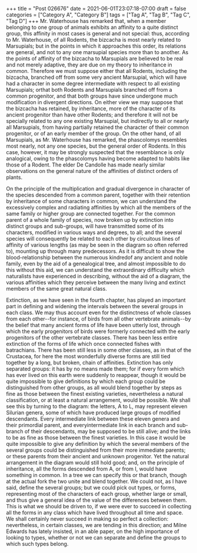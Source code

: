 +++
title = "Post 026676"
date = 2021-06-01T23:07:18-07:00
draft = false
categories = ["Category A", "Category B"]
tags = ["Tag A", "Tag B", "Tag C", "Tag D"]
+++
Mr. Waterhouse has remarked that, when a member belonging to one group of animals exhibits an affinity to a quite distinct group, this affinity in most cases is general and not special: thus, according to Mr. Waterhouse, of all Rodents, the bizcacha is most nearly related to Marsupials; but in the points in which it approaches this order, its relations are general, and not to any one marsupial species more than to another. As the points of affinity of the bizcacha to Marsupials are believed to be real and not merely adaptive, they are due on my theory to inheritance in common. Therefore we must suppose either that all Rodents, including the bizcacha, branched off from some very ancient Marsupial, which will have had a character in some degree intermediate with respect to all existing Marsupials; orthat both Rodents and Marsupials branched off from a common progenitor, and that both groups have since undergone much modification in divergent directions. On either view we may suppose that the bizcacha has retained, by inheritance, more of the character of its ancient progenitor than have other Rodents; and therefore it will not be specially related to any one existing Marsupial, but indirectly to all or nearly all Marsupials, from having partially retained the character of their common progenitor, or of an early member of the group. On the other hand, of all Marsupials, as Mr. Waterhouse has remarked, the phascolomys resembles most nearly, not any one species, but the general order of Rodents. In this case, however, it may be strongly suspected that the resemblance is only analogical, owing to the phascolomys having become adapted to habits like those of a Rodent. The elder De Candolle has made nearly similar observations on the general nature of the affinities of distinct orders of plants.

On the principle of the multiplication and gradual divergence in character of the species descended from a common parent, together with their retention by inheritance of some characters in common, we can understand the excessively complex and radiating affinities by which all the members of the same family or higher group are connected together. For the common parent of a whole family of species, now broken up by extinction into distinct groups and sub-groups, will have transmitted some of its characters, modified in various ways and degrees, to all; and the several species will consequently be related to each other by circuitous lines of affinity of various lengths (as may be seen in the diagram so often referred to), mounting up through many predecessors. As it is difficult to show the blood-relationship between the numerous kindredof any ancient and noble family, even by the aid of a genealogical tree, and almost impossible to do this without this aid, we can understand the extraordinary difficulty which naturalists have experienced in describing, without the aid of a diagram, the various affinities which they perceive between the many living and extinct members of the same great natural class.

Extinction, as we have seen in the fourth chapter, has played an important part in defining and widening the intervals between the several groups in each class. We may thus account even for the distinctness of whole classes from each other--for instance, of birds from all other vertebrate animals--by the belief that many ancient forms of life have been utterly lost, through which the early progenitors of birds were formerly connected with the early progenitors of the other vertebrate classes. There has been less entire extinction of the forms of life which once connected fishes with batrachians. There has been still less in some other classes, as in that of the Crustacea, for here the most wonderfully diverse forms are still tied together by a long, but broken, chain of affinities. Extinction has only separated groups: it has by no means made them; for if every form which has ever lived on this earth were suddenly to reappear, though it would be quite impossible to give definitions by which each group could be distinguished from other groups, as all would blend together by steps as fine as those between the finest existing varieties, nevertheless a natural classification, or at least a natural arrangement, would be possible. We shall see this by turning to the diagram: the letters, A to L, may represent eleven Silurian genera, some of which have produced large groups of modified descendants. Every intermediate link between these eleven genera and their primordial parent, and everyintermediate link in each branch and sub-branch of their descendants, may be supposed to be still alive; and the links to be as fine as those between the finest varieties. In this case it would be quite impossible to give any definition by which the several members of the several groups could be distinguished from their more immediate parents; or these parents from their ancient and unknown progenitor. Yet the natural arrangement in the diagram would still hold good; and, on the principle of inheritance, all the forms descended from A, or from I, would have something in common. In a tree we can specify this or that branch, though at the actual fork the two unite and blend together. We could not, as I have said, define the several groups; but we could pick out types, or forms, representing most of the characters of each group, whether large or small, and thus give a general idea of the value of the differences between them. This is what we should be driven to, if we were ever to succeed in collecting all the forms in any class which have lived throughout all time and space. We shall certainly never succeed in making so perfect a collection: nevertheless, in certain classes, we are tending in this direction; and Milne Edwards has lately insisted, in an able paper, on the high importance of looking to types, whether or not we can separate and define the groups to which such types belong.
